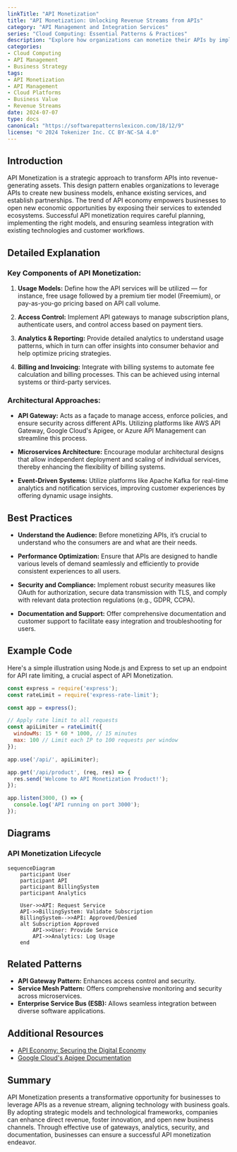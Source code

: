```yaml
---
linkTitle: "API Monetization"
title: "API Monetization: Unlocking Revenue Streams from APIs"
category: "API Management and Integration Services"
series: "Cloud Computing: Essential Patterns & Practices"
description: "Explore how organizations can monetize their APIs by implementing strategic design patterns and architectural approaches, thereby creating new revenue streams and reinforcing business value. This article covers best practices, example code, and related patterns."
categories:
- Cloud Computing
- API Management
- Business Strategy
tags:
- API Monetization
- API Management
- Cloud Platforms
- Business Value
- Revenue Streams
date: 2024-07-07
type: docs
canonical: "https://softwarepatternslexicon.com/18/12/9"
license: "© 2024 Tokenizer Inc. CC BY-NC-SA 4.0"
---
```


## Introduction

API Monetization is a strategic approach to transform APIs into revenue-generating assets. This design pattern enables organizations to leverage APIs to create new business models, enhance existing services, and establish partnerships. The trend of API economy empowers businesses to open new economic opportunities by exposing their services to extended ecosystems. Successful API monetization requires careful planning, implementing the right models, and ensuring seamless integration with existing technologies and customer workflows.

## Detailed Explanation

### Key Components of API Monetization:

1. **Usage Models:** Define how the API services will be utilized — for instance, free usage followed by a premium tier model (Freemium), or pay-as-you-go pricing based on API call volume.

2. **Access Control:** Implement API gateways to manage subscription plans, authenticate users, and control access based on payment tiers.

3. **Analytics & Reporting:** Provide detailed analytics to understand usage patterns, which in turn can offer insights into consumer behavior and help optimize pricing strategies.

4. **Billing and Invoicing:** Integrate with billing systems to automate fee calculation and billing processes. This can be achieved using internal systems or third-party services.

### Architectural Approaches:

- **API Gateway:** Acts as a façade to manage access, enforce policies, and ensure security across different APIs. Utilizing platforms like AWS API Gateway, Google Cloud's Apigee, or Azure API Management can streamline this process.

- **Microservices Architecture:** Encourage modular architectural designs that allow independent deployment and scaling of individual services, thereby enhancing the flexibility of billing systems.

- **Event-Driven Systems:** Utilize platforms like Apache Kafka for real-time analytics and notification services, improving customer experiences by offering dynamic usage insights.

## Best Practices

- **Understand the Audience:** Before monetizing APIs, it’s crucial to understand who the consumers are and what are their needs.
  
- **Performance Optimization:** Ensure that APIs are designed to handle various levels of demand seamlessly and efficiently to provide consistent experiences to all users.

- **Security and Compliance:** Implement robust security measures like OAuth for authorization, secure data transmission with TLS, and comply with relevant data protection regulations (e.g., GDPR, CCPA).

- **Documentation and Support:** Offer comprehensive documentation and customer support to facilitate easy integration and troubleshooting for users.

## Example Code

Here's a simple illustration using Node.js and Express to set up an endpoint for API rate limiting, a crucial aspect of API Monetization.

```javascript
const express = require('express');
const rateLimit = require('express-rate-limit');

const app = express();

// Apply rate limit to all requests
const apiLimiter = rateLimit({
  windowMs: 15 * 60 * 1000, // 15 minutes
  max: 100 // Limit each IP to 100 requests per window
});

app.use('/api/', apiLimiter);

app.get('/api/product', (req, res) => {
  res.send('Welcome to API Monetization Product!');
});

app.listen(3000, () => {
  console.log('API running on port 3000');
});
```

## Diagrams

### API Monetization Lifecycle

```mermaid
sequenceDiagram
    participant User
    participant API
    participant BillingSystem
    participant Analytics

    User->>API: Request Service
    API->>BillingSystem: Validate Subscription
    BillingSystem-->>API: Approved/Denied
    alt Subscription Approved
        API->>User: Provide Service
        API->>Analytics: Log Usage
    end
```

## Related Patterns

- **API Gateway Pattern:** Enhances access control and security.
- **Service Mesh Pattern:** Offers comprehensive monitoring and security across microservices.
- **Enterprise Service Bus (ESB):** Allows seamless integration between diverse software applications.

## Additional Resources

- [API Economy: Securing the Digital Economy](https://www.exampleapi.com/economy)
- [Google Cloud's Apigee Documentation](https://cloud.google.com/apigee)

## Summary

API Monetization presents a transformative opportunity for businesses to leverage APIs as a revenue stream, aligning technology with business goals. By adopting strategic models and technological frameworks, companies can enhance direct revenue, foster innovation, and open new business channels. Through effective use of gateways, analytics, security, and documentation, businesses can ensure a successful API monetization endeavor.
